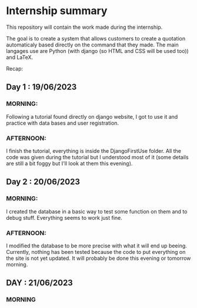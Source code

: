 # Internship summary

This repository will contain the work made during the internship.


The goal is to create a system that allows customers to create a quotation automaticaly based directly on the command that they made. The main langages use are Python (with django (so HTML and CSS will be used too)) and LaTeX.

Recap:

## Day 1 : 19/06/2023

### MORNING:

Following a tutorial found directly on django website, I got to use it and practice with data bases and user registration.

### AFTERNOON:

I finish the tutorial, everything is inside the DjangoFirstUse folder.
All the code was given during the tutorial but I understood most of it (some details are still a bit foggy but I'll look at them this evening).


## Day 2 : 20/06/2023

### MORNING:

I created the database in a basic way to test some function on them and to debug stuff. Everything seems to work just fine.

### AFTERNOON:

I modified the database to be more precise with what it will end up beeing. Currently, nothing has been tested because the code to put everything on the site is not yet updated. It will probably be done this evening or tomorrow morning.

## DAY : 21/06/2023

### MORNING